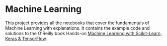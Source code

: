 # Machine Learning
This project provides all the notebooks that cover the fundamentals of Machine Learning with explanations. It contains the example code and solutions to the  O'Reilly book Hands-on <a href="https://www.amazon.com/_/dp/1491962291?tag=oreilly20-20">Machine Learning with Scikit-Learn, Keras & TensorFlow</a>.
